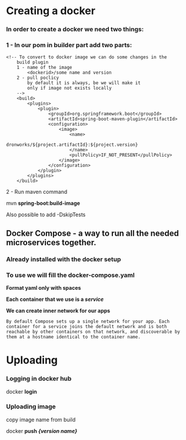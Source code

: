 # Creating a docker
### In order to create a docker we need two things:
### 1 - In our pom in builder part add two parts:
```
<!-- To convert to docker image we can do some changes in the
    build plugin
    1 - name of the image
        <dockerid>/some name and version
    2 - pull poclicy
        by default it is always, be we will make it
        only if image not exists locally
    -->
    <build>
        <plugins>
            <plugin>
                <groupId>org.springframework.boot</groupId>
                <artifactId>spring-boot-maven-plugin</artifactId>
                <configuration>
                    <image>
                        <name>
                            dronworks/${project.artifactId}:${project.version}
                        </name>
                        <pullPolicy>IF_NOT_PRESENT</pullPolicy>
                    </image>
                </configuration>
            </plugin>
        </plugins>
    </build>
```
2 - Run maven command

mvn **spring-boot:build-image**

Also possible to add -DskipTests

## Docker Compose - a way to run all the needed microservices together.
### Already installed with the docker setup
### To use we will fill the docker-compose.yaml
**Format yaml only with spaces**

**Each container that we use is a ***service*****

**We can create inner network for our apps**
```
By default Compose sets up a single network for your app. Each container for a service joins the default network and is both reachable by other containers on that network, and discoverable by them at a hostname identical to the container name.
```

# Uploading
### Logging in docker hub
docker **login**

### Uploading image
copy image name from build

docker **push *{version name}***